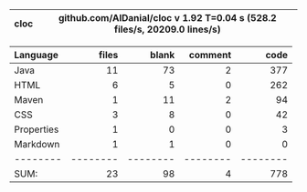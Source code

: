 

cloc|github.com/AlDanial/cloc v 1.92  T=0.04 s (528.2 files/s, 20209.0 lines/s)
--- | ---

Language|files|blank|comment|code
:-------|-------:|-------:|-------:|-------:
Java|11|73|2|377
HTML|6|5|0|262
Maven|1|11|2|94
CSS|3|8|0|42
Properties|1|0|0|3
Markdown|1|1|0|0
--------|--------|--------|--------|--------
SUM:|23|98|4|778

